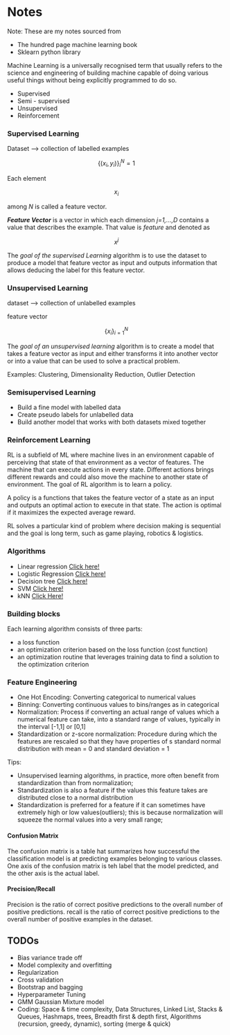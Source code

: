 # Notes

Note: These are my notes sourced from

- The hundred page machine learning book
- Sklearn python library

Machine Learning is a universally recognised term that usually refers to the science and engineering of building machine
capable of doing various useful things without being explicitly programmed to do so.

- Supervised
- Semi - supervised
- Unsupervised
- Reinforcement

### Supervised Learning

Dataset --> collection of labelled examples

$$
\{ (x_i,y_i) \} ^N_i=1
$$

Each element

$$ x_i $$

among *N* is called a feature vector.

***Feature Vector*** is a vector in which each dimension *j=1,...,D* contains a value that describes the example.
That value is *feature* and denoted as

$$ x^{j} $$

The *goal of the supervised Learning* algorithm is to use the dataset to produce a model that feature vector as input
and outputs information that allows deducing the label for this feature vector.

### Unsupervised Learning

dataset --> collection of unlabelled examples

feature vector

$$
\{x_i\}^N_{i=1}
$$

The *goal of an unsupervised learning* algorithm is to create a model that takes a feature vector as input and either
transforms it into another vector or into a value that can be used to solve a practical problem.

Examples: Clustering, Dimensionality Reduction, Outlier Detection

### Semisupervised Learning

- Build a fine model with labelled data
- Create pseudo labels for unlabelled data
- Build another model that works with both datasets mixed together

### Reinforcement Learning

RL is a subfield of ML where machine lives in an environment capable of perceiving that state of that environment as a
vector of features.
The machine that can execute actions in every state.
Different actions brings different rewards and could also move the machine to another state of environment.
The goal of RL algorithm is to learn a policy.

A policy is a functions that takes the feature vector of a state as an input and outputs an optimal action to execute in
that state.
The action is optimal if it maximizes the expected average reward.

RL solves a particular kind of problem where decision making is sequential and the goal is long term, such as game
playing, robotics & logistics.

### Algorithms

- Linear regression [Click here!](algorithms/Linear%20Regression.md)
- Logistic Regression [Click here!](algorithms/Logistic%20Regression.md)
- Decision tree [Click here!](algorithms/Decision%20Tree.md)
- SVM [Click here!](algorithms/SVM.md)
- kNN [Click Here!](algorithms/kNN.md)

### Building blocks

Each learning algorithm consists of three parts:

- a loss function
- an optimization criterion based on the loss function (cost function)
- an optimization routine that leverages training data to find a solution to the optimization criterion

### Feature Engineering

 - One Hot Encoding: Converting categorical to numerical values
 - Binning: Converting continuous values to bins/ranges as in categorical
 - Normalization: Process if converting an actual range of values which a numerical feature can take, into a standard range of values, typically in the interval [-1,1] or [0,1]
 - Standardization or z-score normalization: Procedure during which the features are rescaled so that they have properties of s standard normal distribution with  mean = 0 and standard deviation = 1

Tips:

- Unsupervised learning algorithms, in practice, more often benefit from standardization than from normalization;
- Standardization is also a feature if the values this feature takes are distributed close to a normal distribution
- Standardization is preferred for a feature if it can sometimes have extremely high or low values(outliers); this is because normalization will squeeze the normal values into a very small range;


#### Confusion Matrix
The confusion matrix is a table hat summarizes how successful the classification model is at predicting examples belonging to various classes. One axis of the confusion matrix is teh label that the model predicted, and the other axis is the actual label.

#### Precision/Recall
Precision is the ratio of correct positive predictions to the overall number of positive predictions. recall is the ratio of correct positive predictions to the overall number of positive examples in the dataset.


## TODOs
- Bias variance trade off
- Model complexity and overfitting
- Regularization
- Cross validation
- Bootstrap and bagging
- Hyperparameter Tuning
- GMM Gaussian Mixture model
- Coding: Space & time complexity, Data Structures, Linked List, Stacks & Queues, Hashmaps, trees, Breadth first & depth first, Algorithms (recursion, greedy, dynamic), sorting (merge & quick)
